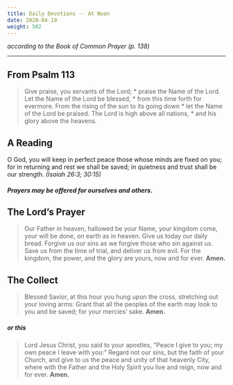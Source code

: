 ```yaml
---
title: Daily Devotions -- At Noon
date: 2020-04-19
weight: 502
---
```

_according to the Book of Common Prayer (p. 138)_

-----------

## From Psalm 113

> Give praise, you servants of the Lord; *
praise the Name of the Lord.
Let the Name of the Lord be blessed, *
from this time forth for evermore.
From the rising of the sun to its going down *
let the Name of the Lord be praised.
The Lord is high above all nations, *
and his glory above the heavens.

## A Reading
O God, you will keep in perfect peace those whose minds are fixed on you; for in returning and rest we shall be saved; in quietness and trust shall be our strength. _(Isaiah 26:3; 30:15)_

##### Prayers may be offered for ourselves and others.

## The Lord’s Prayer
> Our Father in heaven,
> hallowed be your Name,
> your kingdom come,
> your will be done,
> on earth as in heaven.
> Give us today our daily bread.
> Forgive us our sins
> as we forgive those
> 	who sin against us.
> Save us from the time of trial,
> and deliver us from evil.
> For the kingdom, the power,
> and the glory are yours,
> now and for ever.  **Amen.**

## The Collect
> Blessed Savior, at this hour you hung upon the cross, stretching out your loving arms: Grant that all the peoples of the earth may look to you and be saved; for your mercies’ sake. **Amen.**

##### or this

> Lord Jesus Christ, you said to your apostles, “Peace I give to you; my own peace I leave with you:” Regard not our sins, but the faith of your Church, and give to us the peace and unity of that heavenly City, where with the Father and the Holy Spirit you live and reign, now and for ever. **Amen.**
